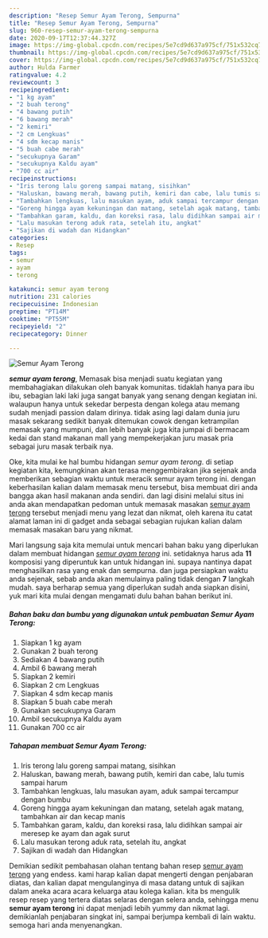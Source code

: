 ```yaml
---
description: "Resep Semur Ayam Terong, Sempurna"
title: "Resep Semur Ayam Terong, Sempurna"
slug: 960-resep-semur-ayam-terong-sempurna
date: 2020-09-17T12:37:44.327Z
image: https://img-global.cpcdn.com/recipes/5e7cd9d637a975cf/751x532cq70/semur-ayam-terong-foto-resep-utama.jpg
thumbnail: https://img-global.cpcdn.com/recipes/5e7cd9d637a975cf/751x532cq70/semur-ayam-terong-foto-resep-utama.jpg
cover: https://img-global.cpcdn.com/recipes/5e7cd9d637a975cf/751x532cq70/semur-ayam-terong-foto-resep-utama.jpg
author: Hulda Farmer
ratingvalue: 4.2
reviewcount: 3
recipeingredient:
- "1 kg ayam"
- "2 buah terong"
- "4 bawang putih"
- "6 bawang merah"
- "2 kemiri"
- "2 cm Lengkuas"
- "4 sdm kecap manis"
- "5 buah cabe merah"
- "secukupnya Garam"
- "secukupnya Kaldu ayam"
- "700 cc air"
recipeinstructions:
- "Iris terong lalu goreng sampai matang, sisihkan"
- "Haluskan, bawang merah, bawang putih, kemiri dan cabe, lalu tumis sampai harum"
- "Tambahkan lengkuas, lalu masukan ayam, aduk sampai tercampur dengan bumbu"
- "Goreng hingga ayam kekuningan dan matang, setelah agak matang, tambahkan air dan kecap manis"
- "Tambahkan garam, kaldu, dan koreksi rasa, lalu didihkan sampai air meresep ke ayam dan agak surut"
- "Lalu masukan terong aduk rata, setelah itu, angkat"
- "Sajikan di wadah dan Hidangkan"
categories:
- Resep
tags:
- semur
- ayam
- terong

katakunci: semur ayam terong 
nutrition: 231 calories
recipecuisine: Indonesian
preptime: "PT14M"
cooktime: "PT55M"
recipeyield: "2"
recipecategory: Dinner

---
```



![Semur Ayam Terong](https://img-global.cpcdn.com/recipes/5e7cd9d637a975cf/751x532cq70/semur-ayam-terong-foto-resep-utama.jpg)

<b><i>semur ayam terong</i></b>, Memasak bisa menjadi suatu kegiatan yang membahagiakan dilakukan oleh banyak komunitas. tidaklah hanya para ibu ibu, sebagian laki laki juga sangat banyak yang senang dengan kegiatan ini. walaupun hanya untuk sekedar berpesta dengan kolega atau memang sudah menjadi passion dalam dirinya. tidak asing lagi dalam dunia juru masak sekarang sedikit banyak ditemukan cowok dengan ketrampilan memasak yang mumpuni, dan lebih banyak juga kita jumpai di bermacam kedai dan stand makanan mall yang mempekerjakan juru masak pria sebagai juru masak terbaik nya.



Oke, kita mulai ke hal bumbu hidangan <i>semur ayam terong</i>. di setiap kegiatan kita, kemungkinan akan terasa menggembirakan jika sejenak anda memberikan sebagian waktu untuk meracik semur ayam terong ini. dengan keberhasilan kalian dalam memasak menu tersebut, bisa membuat diri anda bangga akan hasil makanan anda sendiri. dan lagi disini melalui situs ini anda akan mendapatkan pedoman untuk memasak masakan <u>semur ayam terong</u> tersebut menjadi menu yang lezat dan nikmat, oleh karena itu catat alamat laman ini di gadget anda sebagai sebagian rujukan kalian dalam memasak masakan baru yang nikmat.


Mari langsung saja kita memulai untuk mencari bahan baku yang diperlukan dalam membuat hidangan <u><i>semur ayam terong</i></u> ini. setidaknya harus ada <b>11</b> komposisi yang diperuntuk kan untuk hidangan ini. supaya nantinya dapat menghasilkan rasa yang enak dan sempurna. dan juga persiapkan waktu anda sejenak, sebab anda akan memulainya paling tidak dengan <b>7</b> langkah mudah. saya berharap semua yang diperlukan sudah anda siapkan disini, yuk mari kita mulai dengan mengamati dulu bahan bahan berikut ini.

<!--inarticleads1-->

##### Bahan baku dan bumbu yang digunakan untuk pembuatan Semur Ayam Terong:

1. Siapkan 1 kg ayam
1. Gunakan 2 buah terong
1. Sediakan 4 bawang putih
1. Ambil 6 bawang merah
1. Siapkan 2 kemiri
1. Siapkan 2 cm Lengkuas
1. Siapkan 4 sdm kecap manis
1. Siapkan 5 buah cabe merah
1. Gunakan secukupnya Garam
1. Ambil secukupnya Kaldu ayam
1. Gunakan 700 cc air




<!--inarticleads2-->

##### Tahapan membuat Semur Ayam Terong:

1. Iris terong lalu goreng sampai matang, sisihkan
1. Haluskan, bawang merah, bawang putih, kemiri dan cabe, lalu tumis sampai harum
1. Tambahkan lengkuas, lalu masukan ayam, aduk sampai tercampur dengan bumbu
1. Goreng hingga ayam kekuningan dan matang, setelah agak matang, tambahkan air dan kecap manis
1. Tambahkan garam, kaldu, dan koreksi rasa, lalu didihkan sampai air meresep ke ayam dan agak surut
1. Lalu masukan terong aduk rata, setelah itu, angkat
1. Sajikan di wadah dan Hidangkan




Demikian sedikit pembahasan olahan tentang bahan resep <u>semur ayam terong</u> yang endess. kami harap kalian dapat mengerti dengan penjabaran diatas, dan kalian dapat mengulanginya di masa datang untuk di sajikan dalam aneka acara acara keluarga atau kolega kalian. kita bs mengulik resep resep yang tertera diatas selaras dengan selera anda, sehingga menu <b>semur ayam terong</b> ini dapat menjadi lebih yummy dan nikmat lagi. demikianlah penjabaran singkat ini, sampai berjumpa kembali di lain waktu. semoga hari anda menyenangkan.
